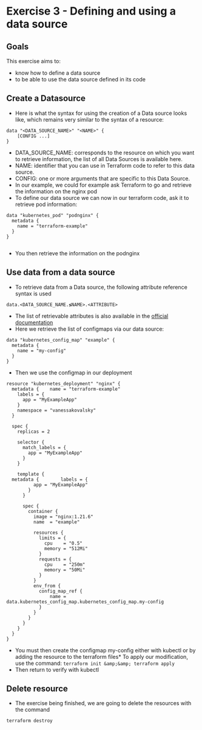 # Exercise 3 - Defining and using a data source

## Goals

This exercise aims to:
* know how to define a data source
* to be able to use the data source defined in its code

## Create a Datasource

* Here is what the syntax for using the creation of a Data source looks like, which remains very similar to the syntax of a resource:
```
data "<DATA_SOURCE_NAME>" "<NAME>" {
    [CONFIG ...]
}
```
* DATA_SOURCE_NAME: corresponds to the resource on which you want to retrieve information, the list of all Data Sources is available here.
* NAME: identifier that you can use in Terraform code to refer to this data source.
* CONFIG: one or more arguments that are specific to this Data Source.
* In our example, we could for example ask Terraform to go and retrieve the information on the nginx pod
* To define our data source we can now in our terraform code, ask it to retrieve pod information:
```
data "kubernetes_pod" "podnginx" {
  metadata {    
    name = "terraform-example"  
  }
}


```
* You then retrieve the information on the podnginx

## Use data from a data source

* To retrieve data from a Data source, the following attribute reference syntax is used
```
data.<DATA_SOURCE_NAME.≶NAME>.<ATTRIBUTE>
```
* The list of retrievable attributes is also available in the [official documentation](https://registry.terraform.io/providers/hashicorp/kubernetes/latest/docs/data-sources/pod#spec)
* Here we retrieve the list of configmaps via our data source:
```
data "kubernetes_config_map" "example" {
  metadata {    
    name = "my-config"
  }
}
```
* Then we use the configmap in our deployment
```
resource "kubernetes_deployment" "nginx" {
  metadata {    name = "terraform-example"
    labels = {
      app = "MyExampleApp"
    }
    namespace = "vanessakovalsky"
  }

  spec {
    replicas = 2

    selector {
      match_labels = {
        app = "MyExampleApp"
      }
    }

    template {
  metadata {        labels = {
          app = "MyExampleApp"
        }
      }

      spec {
        container {
          image = "nginx:1.21.6"
          name  = "example"

          resources {
            limits = {
              cpu    = "0.5"
              memory = "512Mi"
            }
            requests = {
              cpu    = "250m"
              memory = "50Mi"
            }
          }
          env_from {
            config_map_ref {
                name = data.kubernetes_config_map.kubernetes_config_map.my-config
            }
          }
        }
      }
    }
  }
}
```
* You must then create the configmap my-config either with kubectl or by adding the resource to the terraform files* To apply our modification, use the command: `terraform init &amp;&amp; terraform apply`
* Then return to verify with kubectl

## Delete resource
* The exercise being finished, we are going to delete the resources with the command
```
terraform destroy
```
